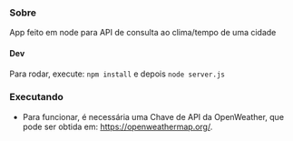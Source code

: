 ### Sobre

App feito em node para API de consulta ao clima/tempo de uma cidade


#### Dev
Para rodar, execute: `npm install` e depois `node server.js`

### Executando
- Para funcionar, é necessária uma Chave de API da OpenWeather, que pode ser obtida em: https://openweathermap.org/.

